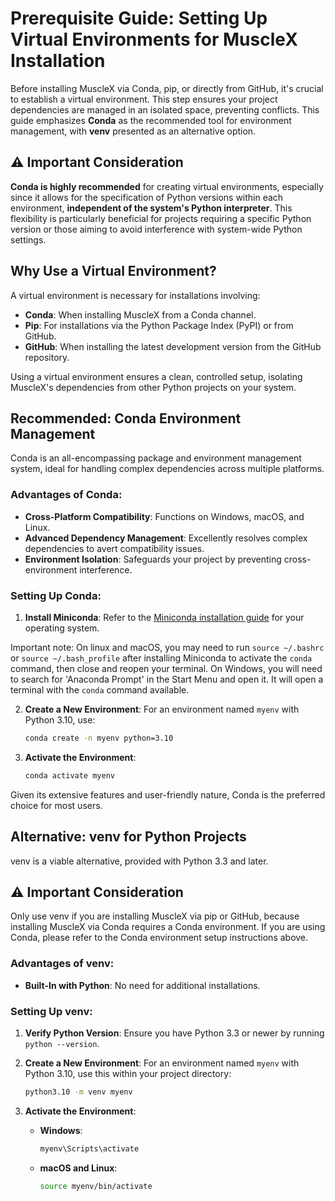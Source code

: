 
# Prerequisite Guide: Setting Up Virtual Environments for MuscleX Installation

Before installing MuscleX via Conda, pip, or directly from GitHub, it's crucial to establish a virtual environment. This step ensures your project dependencies are managed in an isolated space, preventing conflicts. This guide emphasizes **Conda** as the recommended tool for environment management, with **venv** presented as an alternative option.

## ⚠️ Important Consideration

**Conda is highly recommended** for creating virtual environments, especially since it allows for the specification of Python versions within each environment, **independent of the system's Python interpreter**. This flexibility is particularly beneficial for projects requiring a specific Python version or those aiming to avoid interference with system-wide Python settings.

## Why Use a Virtual Environment?

A virtual environment is necessary for installations involving:
- **Conda**: When installing MuscleX from a Conda channel.
- **Pip**: For installations via the Python Package Index (PyPI) or from GitHub.
- **GitHub**: When installing the latest development version from the GitHub repository.

Using a virtual environment ensures a clean, controlled setup, isolating MuscleX's dependencies from other Python projects on your system.

## Recommended: Conda Environment Management

Conda is an all-encompassing package and environment management system, ideal for handling complex dependencies across multiple platforms.

### Advantages of Conda:

- **Cross-Platform Compatibility**: Functions on Windows, macOS, and Linux.
- **Advanced Dependency Management**: Excellently resolves complex dependencies to avert compatibility issues.
- **Environment Isolation**: Safeguards your project by preventing cross-environment interference.

### Setting Up Conda:

1. **Install Miniconda**: Refer to the [Miniconda installation guide](https://docs.conda.io/en/latest/miniconda.html) for your operating system.

Important note: On linux and macOS, you may need to run `source ~/.bashrc` or `source ~/.bash_profile` after installing Miniconda to activate the `conda` command, then close and reopen your terminal.
On Windows, you will need to search for 'Anaconda Prompt' in the Start Menu and open it. It will open a terminal with the `conda` command available.

2. **Create a New Environment**: For an environment named `myenv` with Python 3.10, use:

   ```bash
   conda create -n myenv python=3.10
   ```

3. **Activate the Environment**:

   ```bash
   conda activate myenv
   ```

Given its extensive features and user-friendly nature, Conda is the preferred choice for most users.

## Alternative: venv for Python Projects

venv is a viable alternative, provided with Python 3.3 and later. 

## ⚠️ Important Consideration 
Only use venv if you are installing MuscleX via pip or GitHub, because installing MuscleX via Conda requires a Conda environment. If you are using Conda, please refer to the Conda environment setup instructions above.

### Advantages of venv:

- **Built-In with Python**: No need for additional installations.

### Setting Up venv:

1. **Verify Python Version**: Ensure you have Python 3.3 or newer by running `python --version`.

2. **Create a New Environment**: For an environment named `myenv` with Python 3.10, use this within your project directory:

   ```bash
   python3.10 -m venv myenv
   ```

3. **Activate the Environment**:

   - **Windows**:

     ```cmd
     myenv\Scripts\activate
     ```

   - **macOS and Linux**:

     ```bash
     source myenv/bin/activate
     ```
